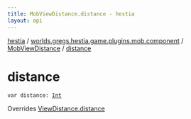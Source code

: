 ```yaml
---
title: MobViewDistance.distance - hestia
layout: api
---
```


<div class='api-docs-breadcrumbs'><a href="../../index.html">hestia</a> / <a href="../index.html">worlds.gregs.hestia.game.plugins.mob.component</a> / <a href="index.html">MobViewDistance</a> / <a href="./distance.html">distance</a></div>

# distance

<div class="signature"><code><span class="keyword">var </span><span class="identifier">distance</span><span class="symbol">: </span><a href="https://kotlinlang.org/api/latest/jvm/stdlib/kotlin/-int/index.html"><span class="identifier">Int</span></a></code></div>

Overrides <a href="../../worlds.gregs.hestia.game.plugins.core.components.map/-view-distance/distance.html">ViewDistance.distance</a>

